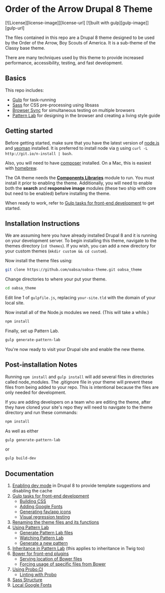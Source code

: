 # Order of the Arrow Drupal 8 Theme

[![License][license-image]][license-url]
[![built with gulp][gulp-image]][gulp-url]

The files contained in this repo are a Drupal 8 theme designed to be used by the Order of the Arrow, Boy Scouts of 
America. It is a sub-theme of the Classy base theme.

There are many techniques used by this theme to provide increased performance, accessibility, testing, and fast 
development.

## Basics

This repo includes:
* [Gulp](http://gulpjs.com) for task-running
* [Sass](http://sass-lang.com) for CSS pre-processing using libsass
* [Browser Sync](http://www.browsersync.io) for simultaneous testing on multiple browsers
* [Pattern Lab](http://patternlab.io) for designing in the browser and creating a living style guide

## Getting started

Before getting started, make sure that you have the latest version of [node.js](https://nodejs.org) and 
[yeoman](http://yeoman.io) installed. It is preferred to install node via [n](https://www.npmjs.com/package/n) 
using `curl -L http://git.io/n-install | bash`.  

Also, you will need to have [composer](https://getcomposer.org/doc/00-intro.md) installed. On a Mac, this is easiest 
with [homebrew](http://brew.sh/).

The OA theme needs the [**Components Libraries**](https://www.drupal.org/project/components) module to run. You must 
install it prior to enabling the theme. Additionally, you will need to enable both the **search** and 
**responsive image** modules (these two ship with core but need to be enabled) before installing the theme.

When ready to work, refer to [Gulp tasks for front-end development](docs/gulp.md) to get started.

## Installation Instructions

We are assuming here you have already installed Drupal 8 and it is running on your development server. To begin 
installing this theme, navigate to the themes directory (`cd themes`). If you wish, you can add a new directory for 
your custom themes (`mkdir custom && cd custom`).

Now install the theme files using: 

```bash
git clone https://github.com/oabsa/oabsa-theme.git oabsa_theme
```

Change directories to where your put your theme.

```bash
cd oabsa_theme
```

Edit line 1 of `gulpfile.js`, replacing `your-site.tld` with the domain of your local site.

Now install all of the Node.js modules we need. (This will take a while.)

```bash
npm install
```

Finally, set up Pattern Lab.

```bash
gulp generate-pattern-lab
```

You're now ready to visit your Drupal site and enable the new theme.

## Post-installation Notes

Running `npm install` and `gulp install` will add several files in directories called node_modules. The .gitignore file 
in your theme will prevent these files from being added to your repo. This is intentional because the files are only 
needed for development. 

If you are adding developers on a team who are editing the theme, after they have cloned your site's repo they will 
need to navigate to the theme directory and run these commands:

```bash
npm install
```
As well as either
```bash
gulp generate-pattern-lab
```
or
```bash
gulp build-dev
```

## Documentation

1. [Enabling dev mode](docs/dev_mode.md) in Drupal 8 to provide template suggestions and disabling the cache
1. [Gulp tasks for front-end development](docs/gulp.md)
    - [Building CSS](docs/gulp.md#building-css)
    - [Adding Google Fonts](docs/gulp.md#adding-google-fonts)
    - [Generating fav/app icons](docs/gulp.md#generating-favicons)
    - [Visual regression testing](docs/gulp.md#visual-regression-testing)
1. [Renaming the theme files and its functions](docs/rename.md)
1. [Using Pattern Lab](docs/pattern_lab.md)
    - [Generate Pattern Lab files](docs/pattern_lab.md#generate-pattern-lab-files)
    - [Watching Pattern Lab](docs/pattern_lab.md#watching-pattern-lab)
    - [Generate a new pattern](docs/pattern_lab.md#generate-a-pattern)
1. [Inheritance in Pattern Lab](docs/pattern_lab_inheritance.md) (this applies to inheritance in Twig too)
1. [Bower for front-end plugins](docs/bower.md)
    - [Serving location of Bower files](docs/bower.md#serving-location-of-bower-files)
    - [Forcing usage of specific files from Bower](docs/bower.md#forcing-usage-of-specific-files-from-bower)
1. [Using Probo.CI](docs/probo.md)
    - [Linting with Probo](docs/probo.md#linting-with-probo)
1. [Sass Structure](docs/sass.md)
1. [Local Google Fonts](docs/local_google_fonts.md)

